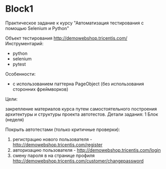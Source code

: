 # Block1
Практическое задание к курсу "Автоматизация тестирования с помощью Selenium и Python"

Объект тестирования
http://demowebshop.tricentis.com/
Инструментарий:
- python
- selenium
- pytest

Особенности:
- с использованием паттерна PageObject (без использования сторонних фреймворков)

Цели:

закрепление материалов курса путем самостоятельного построения архитектуры и структуры проекта автотестов.
Детали задания:
1 Блок (неделя)

Покрыть автотестами (только критичные проверки):
1. регистрацию нового пользователя - http://demowebshop.tricentis.com/register
2. авторизацию пользователя - http://demowebshop.tricentis.com/login
3. смену пароля в на странице профиля http://demowebshop.tricentis.com/customer/changepassword
